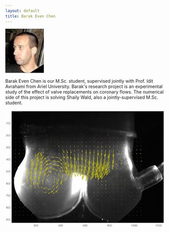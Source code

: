 ```yaml
---
layout: default
title: Barak Even Chen
---
```



![](../images/barak_even_chen.jpg)

Barak Even Chen is our M.Sc. student, supervised jointly with Prof. Idit Avrahami from Ariel University. Barak's research project is an experimental study of the effect of valve replacements on coronary flows. The numerical side of this project is solving Shaily Wald, also a jointly-supervised M.Sc. student. 

![](../images/barak_result.jpg)